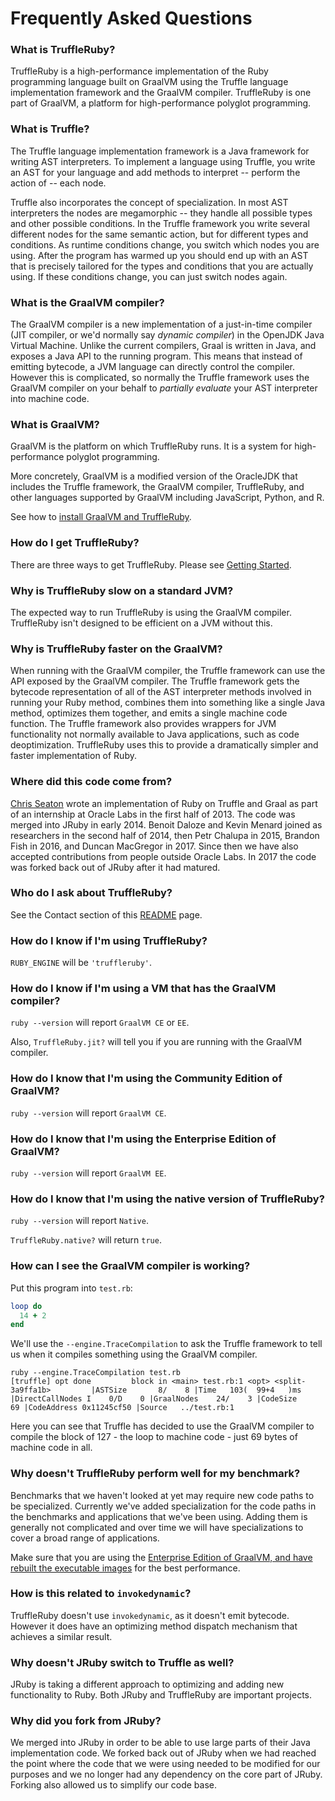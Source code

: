 # Frequently Asked Questions

### What is TruffleRuby?

TruffleRuby is a high-performance implementation of the Ruby programming language built on GraalVM using the Truffle language
implementation framework and the GraalVM compiler.
TruffleRuby is one part of GraalVM, a platform for high-performance polyglot programming.

### What is Truffle?

The Truffle language implementation framework is a Java framework for writing AST interpreters.
To implement a language using Truffle, you write an AST for your language and add methods to interpret -- perform the action of -- each node.

Truffle also incorporates the concept of specialization.
In most AST interpreters the nodes are megamorphic -- they handle all possible types and other possible conditions.
In the Truffle framework you write several different nodes for the same semantic action, but for different types and conditions.
As runtime conditions change, you switch which nodes you are using.
After the program has warmed up you should end up with an AST that is precisely tailored for the types and conditions that you are actually using.
If these conditions change, you can just switch nodes again.

### What is the GraalVM compiler?

The GraalVM compiler is a new implementation of a just-in-time compiler (JIT compiler, or we'd normally say *dynamic compiler*) in the OpenJDK Java Virtual Machine.
Unlike the current compilers, Graal is written in Java, and exposes a Java API to the running program.
This means that instead of emitting bytecode, a JVM language can directly control the compiler.
However this is complicated, so normally the Truffle framework uses the GraalVM compiler on your behalf to *partially evaluate* your AST interpreter into machine code.

### What is GraalVM?

GraalVM is the platform on which TruffleRuby runs. It is a system for high-performance polyglot programming.

More concretely, GraalVM is a modified version of the OracleJDK that includes the Truffle framework, the GraalVM compiler, TruffleRuby, and other languages supported by GraalVM including JavaScript, Python, and R.

See how to [install GraalVM and TruffleRuby](installing-graalvm.md).

### How do I get TruffleRuby?

There are three ways to get TruffleRuby. Please see [Getting Started](../../README.md#system-compatibility).

### Why is TruffleRuby slow on a standard JVM?

The expected way to run TruffleRuby is using the GraalVM compiler.
TruffleRuby isn't designed to be efficient on a JVM without this.

### Why is TruffleRuby faster on the GraalVM?

When running with the GraalVM compiler, the Truffle framework can use the API exposed by the GraalVM compiler.
The Truffle framework gets the bytecode representation of all of the AST interpreter methods involved in running your Ruby method, combines them into something like a single Java method, optimizes them together, and emits a single machine code function.
The Truffle framework also provides wrappers for JVM functionality not normally available to Java applications, such as code deoptimization.
TruffleRuby uses this to provide a dramatically simpler and faster implementation of Ruby.

### Where did this code come from?

[Chris Seaton](https://github.com/chrisseaton) wrote an implementation of Ruby on Truffle and Graal as part of an internship at Oracle Labs in the first half of 2013. The code was merged into JRuby in early 2014. Benoit Daloze and Kevin Menard joined as researchers in the second half of 2014, then Petr Chalupa in 2015, Brandon Fish in 2016, and Duncan MacGregor in 2017.
Since then we have also accepted contributions from people outside Oracle Labs.
In 2017 the code was forked back out of JRuby after it had matured.

### Who do I ask about TruffleRuby?

See the Contact section of this [README](../../README.md#contact) page.

### How do I know if I'm using TruffleRuby?

`RUBY_ENGINE` will be `'truffleruby'`.

### How do I know if I'm using a VM that has the GraalVM compiler?

`ruby --version` will report `GraalVM CE` or `EE`.

Also, `TruffleRuby.jit?` will tell you if you are running with the GraalVM compiler.

### How do I know that I'm using the Community Edition of GraalVM?

`ruby --version` will report `GraalVM CE`.

### How do I know that I'm using the Enterprise Edition of GraalVM?

`ruby --version` will report `GraalVM EE`.

### How do I know that I'm using the native version of TruffleRuby?

`ruby --version` will report `Native`.

`TruffleRuby.native?` will return `true`.

### How can I see the GraalVM compiler is working?

Put this program into `test.rb`:

```ruby
loop do
  14 + 2
end
```

We'll use the `--engine.TraceCompilation` to ask the Truffle framework to tell us when it compiles something using the GraalVM compiler.

```shell
ruby --engine.TraceCompilation test.rb
[truffle] opt done         block in <main> test.rb:1 <opt> <split-3a9ffa1b>         |ASTSize       8/    8 |Time   103(  99+4   )ms |DirectCallNodes I    0/D    0 |GraalNodes    24/    3 |CodeSize           69 |CodeAddress 0x11245cf50 |Source   ../test.rb:1
```

Here you can see that Truffle has decided to use the GraalVM compiler to compile the block of 127 - the loop to machine code - just 69 bytes of machine code in all.

### Why doesn't TruffleRuby perform well for my benchmark?

Benchmarks that we haven't looked at yet may require new code paths to be specialized.
Currently we've added specialization for the code paths in the benchmarks and applications that we've been using.
Adding them is generally not complicated and over time we will have specializations to cover a broad range of applications.

Make sure that you are using the [Enterprise Edition of GraalVM, and have rebuilt the executable images](installing-graalvm.md) for the best performance.

### How is this related to `invokedynamic`?

TruffleRuby doesn't use `invokedynamic`, as it doesn't emit bytecode.
However it does have an optimizing method dispatch mechanism that achieves a similar result.

### Why doesn't JRuby switch to Truffle as well?

JRuby is taking a different approach to optimizing and adding new functionality to Ruby.
Both JRuby and TruffleRuby are important projects.

### Why did you fork from JRuby?

We merged into JRuby in order to be able to use large parts of their Java implementation code.
We forked back out of JRuby when we had reached the point where the code that we were using needed to be modified for our purposes and we no longer had any dependency on the core part of JRuby.
Forking also allowed us to simplify our code base.
